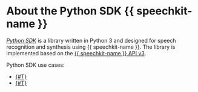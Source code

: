 # About the Python SDK {{ speechkit-name }}

_[Python SDK](https://pypi.org/project/yandex-speechkit/)_ is a library written in Python 3 and designed for speech recognition and synthesis using {{ speechkit-name }}. The library is implemented based on the [{{ speechkit-name }} API v3](../../stt-v3/api-ref/grpc/).

Python SDK use cases:

* [{#T}](request.md)
* [{#T}](synthesis.md)


